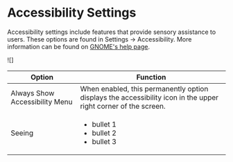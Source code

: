# Accessibility Settings

Accessibility settings include features that provide sensory assistance to users. These options are found in Settings -> Accessibility. More information can be found on [GNOME's help page](https://help.gnome.org/users/gnome-help/stable/a11y.html).

![]

| Option | Function |
|--------|--------|
| Always Show Accessibility Menu | When enabled, this permanently option displays the accessibility icon in the upper right corner of the screen. |
| Seeing | <ul><li>bullet 1</li><li>bullet 2</li><li>bullet 3 |